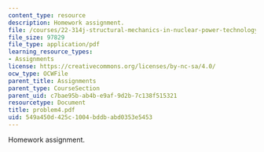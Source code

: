 ```yaml
---
content_type: resource
description: Homework assignment.
file: /courses/22-314j-structural-mechanics-in-nuclear-power-technology-fall-2006/549a450d425c1004bddbabd0353e5453_problem4.pdf
file_size: 97829
file_type: application/pdf
learning_resource_types:
- Assignments
license: https://creativecommons.org/licenses/by-nc-sa/4.0/
ocw_type: OCWFile
parent_title: Assignments
parent_type: CourseSection
parent_uid: c7bae95b-ab4b-e9af-9d2b-7c138f515321
resourcetype: Document
title: problem4.pdf
uid: 549a450d-425c-1004-bddb-abd0353e5453
---
```

Homework assignment.